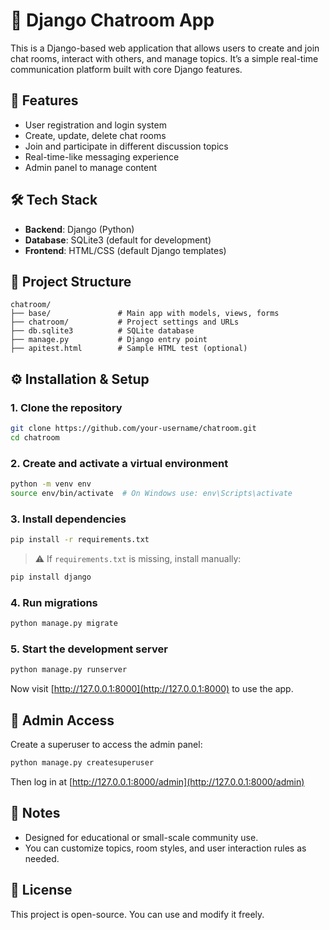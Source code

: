 # 💬 Django Chatroom App

This is a Django-based web application that allows users to create and join chat rooms, interact with others, and manage topics. It’s a simple real-time communication platform built with core Django features.

## 🚀 Features

- User registration and login system
- Create, update, delete chat rooms
- Join and participate in different discussion topics
- Real-time-like messaging experience
- Admin panel to manage content

## 🛠 Tech Stack

- **Backend**: Django (Python)
- **Database**: SQLite3 (default for development)
- **Frontend**: HTML/CSS (default Django templates)

## 📂 Project Structure

```
chatroom/
├── base/               # Main app with models, views, forms
├── chatroom/           # Project settings and URLs
├── db.sqlite3          # SQLite database
├── manage.py           # Django entry point
├── apitest.html        # Sample HTML test (optional)
```

## ⚙️ Installation & Setup

### 1. Clone the repository

```bash
git clone https://github.com/your-username/chatroom.git
cd chatroom
```

### 2. Create and activate a virtual environment

```bash
python -m venv env
source env/bin/activate  # On Windows use: env\Scripts\activate
```

### 3. Install dependencies

```bash
pip install -r requirements.txt
```

> ⚠️ If `requirements.txt` is missing, install manually:
```bash
pip install django
```

### 4. Run migrations

```bash
python manage.py migrate
```

### 5. Start the development server

```bash
python manage.py runserver
```

Now visit [http://127.0.0.1:8000](http://127.0.0.1:8000) to use the app.

## 👤 Admin Access

Create a superuser to access the admin panel:

```bash
python manage.py createsuperuser
```

Then log in at [http://127.0.0.1:8000/admin](http://127.0.0.1:8000/admin)

## 📌 Notes

- Designed for educational or small-scale community use.
- You can customize topics, room styles, and user interaction rules as needed.

## 📃 License

This project is open-source. You can use and modify it freely.
